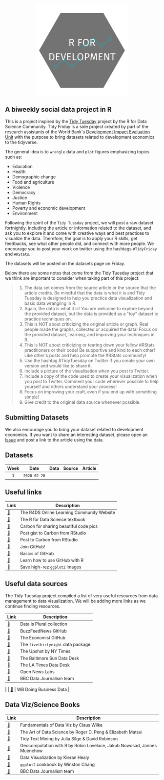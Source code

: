 <p align="center">
<img width="300" height="300" src="static/r4devlogo.png">
</p>

## A biweekly social data project in R

This is a project inspired by the [Tidy Tuesday](https://github.com/rfordatascience/tidytuesday) project by the R for Data Science Community. Tidy Friday is a side project created by part of the research assistants of the World Bank's [Development Impact Evaluation Unit](https://www.worldbank.org/en/research/dime) with the purpose to bring datasets related to development economics to the tidyverse.

The general idea is to `wrangle` data and `plot` figures emphasizing topics such as:

* Education
* Health
* Demographic change
* Food and agriculture
* Violence
* Democracy
* Justice
* Human Rights
* Poverty and economic development
* Environment

Following the spirit of the `Tidy Tuesday` project, we will post a raw dataset fortnightly, including the article or information related to the dataset, and ask you to explore it and come with creative ways and best practices to visualize the data. Therefore, the goal is to apply your R skills, get feedbacks, see what other people did, and connect with more people. We encourage you to post your work on twitter using the hashtags `#TidyFriday` and `#RStats`.

The datasets will be posted on the datasets page on Friday.

Below there are some notes that come from the Tidy Tuesday project that we think are important to consider when taking part of this project:

> 1. The data set comes from the source article or the source that the article credits. Be mindful that the data is what it is and Tidy Tuesday is designed to help you practice data visualization and basic data wrangling in R.
> 2. Again, the data is what it is! You are welcome to explore beyond the provided dataset, but the data is provided as a "toy" dataset to practice techniques on.
> 3. This is NOT about criticizing the original article or graph. Real people made the graphs, collected or acquired the data! Focus on the provided dataset, learning, and improving your techniques in R.
> 4. This is NOT about criticizing or tearing down your fellow #RStats practitioners or their code! Be supportive and kind to each other! Like other's posts and help promote the #RStats community!
> 5. Use the hashtag #TidyTuesday on Twitter if you create your own version and would like to share it.
> 6. Include a picture of the visualisation when you post to Twitter.
> 7. Include a copy of the code used to create your visualization when you post to Twitter. Comment your code wherever possible to help yourself and others understand your process!
> 8. Focus on improving your craft, even if you end up with something simple!
> 9.  Give credit to the original data source whenever possible.

## Submitting Datasets

We also encourage you to bring your dataset related to development economics. If you want to share an interesting dataset, please open an [Issue](https://github.com/rfordevelopment/tidyfriday/issues) and post a link to the article using the data.

## Datasets

| Week | Date | Data | Source | Article
| :---: | :---: | :--- | :--- | :---|
| 1 | `2020-02-20` | | | |

## Useful links

| Link | Description |
| --- | --- |
| [:link:](https://www.rfordatasci.com) | The R4DS Online Learning Community Website|
| [:link:](http://r4ds.had.co.nz/) | The R for Data Science textbook |
| [:link:](https://carbon.now.sh/) | Carbon for sharing beautiful code pics |
| [:link:](https://github.com/MilesMcBain/gistfo) | Post gist to Carbon from RStudio |
| [:link:](https://github.com/yonicd/carbonate) | Post to Carbon from RStudio |
| [:link:](https://github.com/join) | Join GitHub! |
| [:link:](https://guides.github.com/activities/hello-world/) | Basics of GitHub |
| [:link:](https://happygitwithr.com/) | Learn how to use GitHub with R |
| [:link:](http://ggplot2.tidyverse.org/reference/ggsave.html) | Save high-rez `ggplot2` images |

## Useful data sources

The Tidy Tuesday project compiled a list of very useful resources from data management to data visualization. We will be adding more links as we continue finding resources.

| Link | Description |
| --- | --- |
| [:link:](https://docs.google.com/spreadsheets/d/1wZhPLMCHKJvwOkP4juclhjFgqIY8fQFMemwKL2c64vk/edit#gid=0) | Data is Plural collection |
| [:link:](https://github.com/BuzzFeedNews/everything/blob/master/README.md) | BuzzFeedNews GitHub |
| [:link:](https://github.com/theeconomist/) | The Economist GitHub |
| [:link:](https://cran.r-project.org/web/packages/fivethirtyeight/fivethirtyeight.pdf) | The `fivethirtyeight` data package
| [:link:](https://github.com/TheUpshot) | The Upshot by NY Times |
| [:link:](https://github.com/baltimore-sun-data) | The Baltimore Sun Data Desk |
| [:link:](https://github.com/datadesk) | The LA Times Data Desk |
| [:link:](https://github.com/OpenNewsLabs/news-graphics-team) | Open News Labs |
| [:link:](https://t.co/BMvJO2dT1o) | BBC Data Journalism team |
|
| [:link:](https://www.doingbusiness.org/en/data) | WB Doing Business Data |

## Data Viz/Science Books

| Link | Description |
| --- | --- |
| [:link:](https://serialmentor.com/dataviz/) | Fundamentals of Data Viz by Claus Wilke |
| [:link:](https://bookdown.org/rdpeng/artofdatascience/) | The Art of Data Science by Roger D. Peng & Elizabeth Matsui |
| [:link:](https://www.tidytextmining.com/) | Tidy Text Mining by Julia Silge & David Robinson |
| [:link:](https://geocompr.robinlovelace.net/) | Geocomputation with R by Robin Lovelace, Jakub Nowosad, Jannes Muenchow |
| [:link:](https://socviz.co/index.html#preface) | Data Visualization by Kieran Healy |
| [:link:](http://www.cookbook-r.com/Graphs/) | `ggplot2` cookbook by Winston Chang |
 [:link:](https://medium.com/bbc-visual-and-data-journalism/how-the-bbc-visual-and-data-journalism-team-works-with-graphics-in-r-ed0b35693535) | BBC Data Journalism team |
